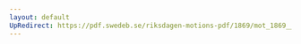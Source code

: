 ```yaml
---
layout: default
UpRedirect: https://pdf.swedeb.se/riksdagen-motions-pdf/1869/mot_1869__ak__00174/mot_1869__ak__00174_002.pdf
---
```

